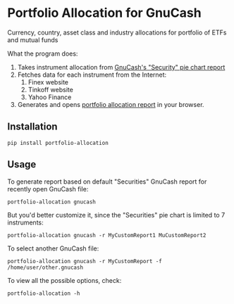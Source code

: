# Portfolio Allocation for GnuCash
Currency, country, asset class and industry allocations for portfolio of ETFs and mutual funds

What the program does:
1. Takes instrument allocation from [GnuCash's "Security" pie chart report](https://raw.githack.com/fertkir/portfolio-allocation/master/examples/gnucash.html)
2. Fetches data for each instrument from the Internet:
   1. Finex website
   2. Tinkoff website
   3. Yahoo Finance
3. Generates and opens [portfolio allocation report](https://raw.githack.com/fertkir/portfolio-allocation/master/examples/allocation.html) in your browser.

## Installation
```commandline
pip install portfolio-allocation
```

## Usage
To generate report based on default "Securities" GnuCash report for recently open GnuCash file:
```commandline
portfolio-allocation gnucash
```
But you'd better customize it, since the "Securities" pie chart is limited to 7 instruments:
```commandline
portfolio-allocation gnucash -r MyCustomReport1 MuCustomReport2
```
To select another GnuCash file:
```commandline
portfolio-allocation gnucash -r MyCustomReport -f /home/user/other.gnucash
```

To view all the possible options, check:
```commandline
portfolio-allocation -h
```

